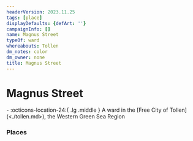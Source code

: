 ```yaml
---
headerVersion: 2023.11.25
tags: [place]
displayDefaults: {defArt: ''}
campaignInfo: []
name: Magnus Street
typeOf: ward
whereabouts: Tollen
dm_notes: color
dm_owner: none
title: Magnus Street
---
```

# Magnus Street
<div class="grid cards ext-narrow-margin ext-one-column" markdown>
-    :octicons-location-24:{ .lg .middle } A ward in the [Free City of Tollen](<./tollen.md>), the Western Green Sea Region  
</div>


### Places 
